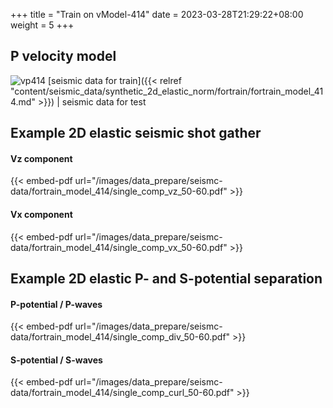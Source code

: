 +++
title = "Train on vModel-414"
date =  2023-03-28T21:29:22+08:00
weight = 5
+++

## P velocity model

![vp414](/images/data_prepare/velocity-model/vp_414.svg?width=40pc) 
[seismic data for train]({{< relref "content/seismic_data/synthetic_2d_elastic_norm/fortrain/fortrain_model_414.md" >}}) | 
seismic data for test
## Example 2D elastic seismic shot gather

#### Vz component 
{{< embed-pdf url="/images/data_prepare/seismc-data/fortrain_model_414/single_comp_vz_50-60.pdf" >}}

#### Vx component
{{< embed-pdf url="/images/data_prepare/seismc-data/fortrain_model_414/single_comp_vx_50-60.pdf" >}}

## Example 2D elastic P- and S-potential separation


#### P-potential / P-waves 
{{< embed-pdf url="/images/data_prepare/seismc-data/fortrain_model_414/single_comp_div_50-60.pdf" >}}


#### S-potential / S-waves 
{{< embed-pdf url="/images/data_prepare/seismc-data/fortrain_model_414/single_comp_curl_50-60.pdf" >}}


